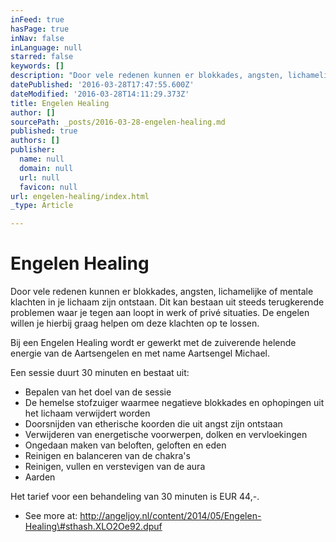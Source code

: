 ```yaml
---
inFeed: true
hasPage: true
inNav: false
inLanguage: null
starred: false
keywords: []
description: "Door vele redenen kunnen er blokkades, angsten, lichamelijke of mentale klachten in\_je lichaam zijn ontstaan. Dit kan bestaan uit steeds terugkerende problemen waar je tegen aan loopt in werk of privé situaties.\_De engelen willen je hierbij graag helpen om deze klachten op te lossen."
datePublished: '2016-03-28T17:47:55.600Z'
dateModified: '2016-03-28T14:11:29.373Z'
title: Engelen Healing
author: []
sourcePath: _posts/2016-03-28-engelen-healing.md
published: true
authors: []
publisher:
  name: null
  domain: null
  url: null
  favicon: null
url: engelen-healing/index.html
_type: Article

---
```

# Engelen Healing

Door vele redenen kunnen er blokkades, angsten, lichamelijke of mentale klachten in je lichaam zijn ontstaan. Dit kan bestaan uit steeds terugkerende problemen waar je tegen aan loopt in werk of privé situaties. De engelen willen je hierbij graag helpen om deze klachten op te lossen.

Bij een Engelen Healing wordt er gewerkt met de zuiverende helende energie van de Aartsengelen en met name Aartsengel Michael. 

Een sessie duurt 30 minuten en bestaat uit:

* Bepalen van het doel van de sessie
* De hemelse stofzuiger waarmee negatieve blokkades en ophopingen uit het lichaam verwijdert worden
* Doorsnijden van etherische koorden die uit angst zijn ontstaan
* Verwijderen van energetische voorwerpen, dolken en vervloekingen
* Ongedaan maken van beloften, geloften en eden
* Reinigen en balanceren van de chakra's
* Reinigen, vullen en verstevigen van de aura
* Aarden

Het tarief voor een behandeling van 30 minuten is EUR 44,-.

- See more at: http://angeljoy.nl/content/2014/05/Engelen-Healing\#sthash.XLO2Oe92.dpuf